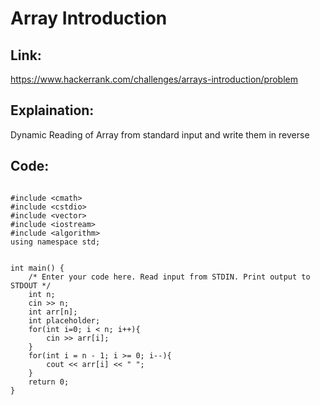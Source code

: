 # Array Introduction 

## Link:

https://www.hackerrank.com/challenges/arrays-introduction/problem

## Explaination:

Dynamic Reading of Array from standard input and write them in reverse

## Code:

```

#include <cmath>
#include <cstdio>
#include <vector>
#include <iostream>
#include <algorithm>
using namespace std;


int main() {
    /* Enter your code here. Read input from STDIN. Print output to STDOUT */
    int n;
    cin >> n;
    int arr[n];
    int placeholder;
    for(int i=0; i < n; i++){
        cin >> arr[i];
    }
    for(int i = n - 1; i >= 0; i--){
        cout << arr[i] << " ";
    }
    return 0;
}


```
